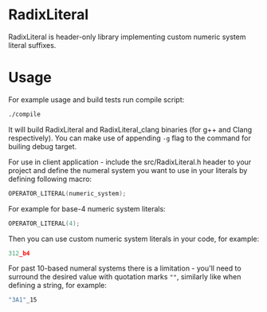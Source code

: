 # RadixLiteral
RadixLiteral is header-only library implementing custom numeric system literal suffixes.

# Usage
For example usage and build tests run compile script:
```bash
./compile
```
It will build RadixLiteral and RadixLiteral_clang binaries (for g++ and Clang respectively). You can make use of appending ``` -g ``` flag to the command for builing debug target.


For use in client application - include the src/RadixLiteral.h header to your project and define the numeral system you want to use in your literals by defining following macro:
```c
OPERATOR_LITERAL(numeric_system);
```

For example for base-4 numeric system literals:
```c
OPERATOR_LITERAL(4);
```

Then you can use custom numeric system literals in your code, for example:
```c
312_b4 
```

For past 10-based numeral systems there is a limitation - you'll need to surround the desired value with quotation marks ```""```, similarly like when defining a string, for example:
```c
"3A1"_15
```
